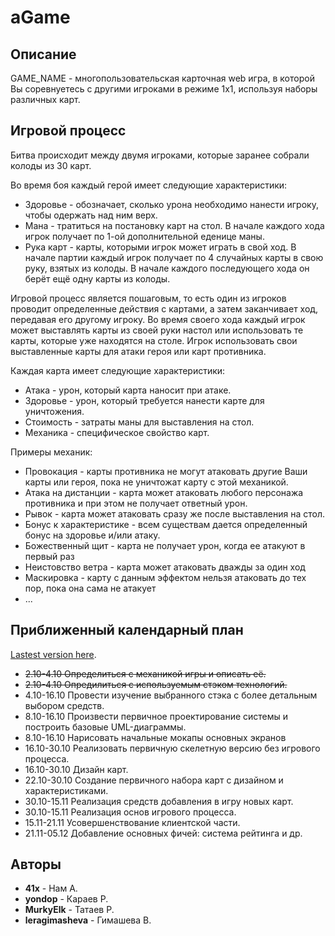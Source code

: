 # aGame

## Описание
GAME_NAME - многопользовательская карточная web игра, в которой Вы соревнуетесь с другими игроками в режиме 1х1, используя наборы различных карт.

## Игровой процесс
Битва происходит между двумя игроками, которые заранее собрали колоды из 30 карт.

Во время боя каждый герой имеет следующие характеристики: 
- Здоровье - обозначает, сколько урона необходимо нанести игроку, чтобы одержать над ним верх.
- Мана - тратиться на постановку карт на стол. В начале каждого хода игрок получает по 1-ой дополнительной еденице маны.
- Рука карт - карты, которыми игрок может играть в свой ход. В начале партии каждый игрок получает по 4 случайных карты в свою руку, взятых из колоды. В начале каждого последующего хода он берёт ещё одну карты из колоды.

Игровой процесс является пошаговым, то есть один из игроков проводит определенные действия с картами, а затем заканчивает ход, передавая его другому игроку. Во время своего хода каждый игрок может выставлять карты из своей руки настол или использовать те карты, которые уже находятся на столе. 
Игрок использовать свои выставленные карты для атаки героя или карт противника. 

Каждая карта имеет следующие характеристики:
- Атака - урон, который карта наносит при атаке.
- Здоровье - урон, который требуется нанести карте для уничтожения.
- Стоимость - затраты маны для выставления на стол.
- Механика - специфическое свойство карт.

Примеры механик:
- Провокация - карты противника не могут атаковать другие Ваши карты или героя, пока не уничтожат карту с этой механикой.
- Атака на дистанции - карта может атаковать любого персонажа противника и при этом не получает ответный урон.
- Рывок - карта может атаковать сразу же после выставления на стол.
- Бонус к характеристике - всем существам дается определенный бонус на здоровье и/или атаку.
- Божественный щит - карта не получает урон, когда ее атакуют в первый раз
- Неистовство ветра - карта может атаковать дважды за один ход
- Маскировка - карту с данным эффектом нельзя атаковать до тех пор, пока она сама не атакует
- ...

## Приближенный календарный план

[Lastest version here](https://docs.google.com/document/d/1PwOARDjlpnLWyRYgdn-_ArEpuxXyRkKnLpEvKMn5M8s/edit?usp=sharing). 

- ~~2.10-4.10 Определиться с механикой игры и описать её.~~
- ~~2.10-4.10 Опредилиться с используемым стэком технологий.~~
- 4.10-16.10 Провести изучение выбранного стэка с более детальным выбором средств.
- 8.10-16.10 Произвести первичное проектирование системы и построить базовые UML-диаграммы.
- 8.10-16.10 Нарисовать начальные мокапы основных экранов
- 16.10-30.10 Реализовать первичную скелетную версию без игрового процесса.
- 16.10-30.10 Дизайн карт.
- 22.10-30.10 Создание первичного набора карт с дизайном и характеристиками.
- 30.10-15.11 Реализация средств добавления в игру новых карт.
- 30.10-15.11 Реализация основ игрового процесса.
- 15.11-21.11 Усовершенствование клиентской части.
- 21.11-05.12 Добавление основных фичей: система рейтинга и др.


## Авторы
- **41x** - Нам А.
- **yondop** - Караев Р.
- **MurkyElk** - Татаев Р.
- **leragimasheva** - Гимашева В.
